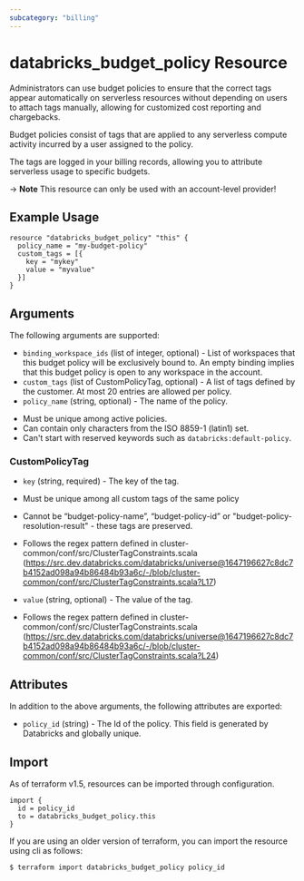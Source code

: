```yaml
---
subcategory: "billing"
---
```

# databricks_budget_policy Resource
Administrators can use budget policies to ensure that the correct tags appear automatically on serverless resources without depending on users to attach tags manually, allowing for customized cost reporting and chargebacks. 

Budget policies consist of tags that are applied to any serverless compute activity incurred by a user assigned to the policy. 

The tags are logged in your billing records, allowing you to attribute serverless usage to specific budgets.

-> **Note** This resource can only be used with an account-level provider!


## Example Usage
```hcl
resource "databricks_budget_policy" "this" {
  policy_name = "my-budget-policy"
  custom_tags = [{
    key = "mykey"
    value = "myvalue"
  }]
}
```

## Arguments
The following arguments are supported:
* `binding_workspace_ids` (list of integer, optional) - List of workspaces that this budget policy will be exclusively bound to.
An empty binding implies that this budget policy is open to any workspace in the account.
* `custom_tags` (list of CustomPolicyTag, optional) - A list of tags defined by the customer. At most 20 entries are allowed per policy.
* `policy_name` (string, optional) - The name of the policy.
- Must be unique among active policies.
- Can contain only characters from the ISO 8859-1 (latin1) set.
- Can't start with reserved keywords such as `databricks:default-policy`.

### CustomPolicyTag
* `key` (string, required) - The key of the tag.
- Must be unique among all custom tags of the same policy
- Cannot be “budget-policy-name”, “budget-policy-id” or "budget-policy-resolution-result" -
these tags are preserved.

- Follows the regex pattern defined in cluster-common/conf/src/ClusterTagConstraints.scala
(https://src.dev.databricks.com/databricks/universe@1647196627c8dc7b4152ad098a94b86484b93a6c/-/blob/cluster-common/conf/src/ClusterTagConstraints.scala?L17)
* `value` (string, optional) - The value of the tag.

- Follows the regex pattern defined in cluster-common/conf/src/ClusterTagConstraints.scala
(https://src.dev.databricks.com/databricks/universe@1647196627c8dc7b4152ad098a94b86484b93a6c/-/blob/cluster-common/conf/src/ClusterTagConstraints.scala?L24)

## Attributes
In addition to the above arguments, the following attributes are exported:
* `policy_id` (string) - The Id of the policy. This field is generated by Databricks and globally unique.

## Import
As of terraform v1.5, resources can be imported through configuration.
```hcl
import {
  id = policy_id
  to = databricks_budget_policy.this
}
```

If you are using an older version of terraform, you can import the resource using cli as follows:
```sh
$ terraform import databricks_budget_policy policy_id
```